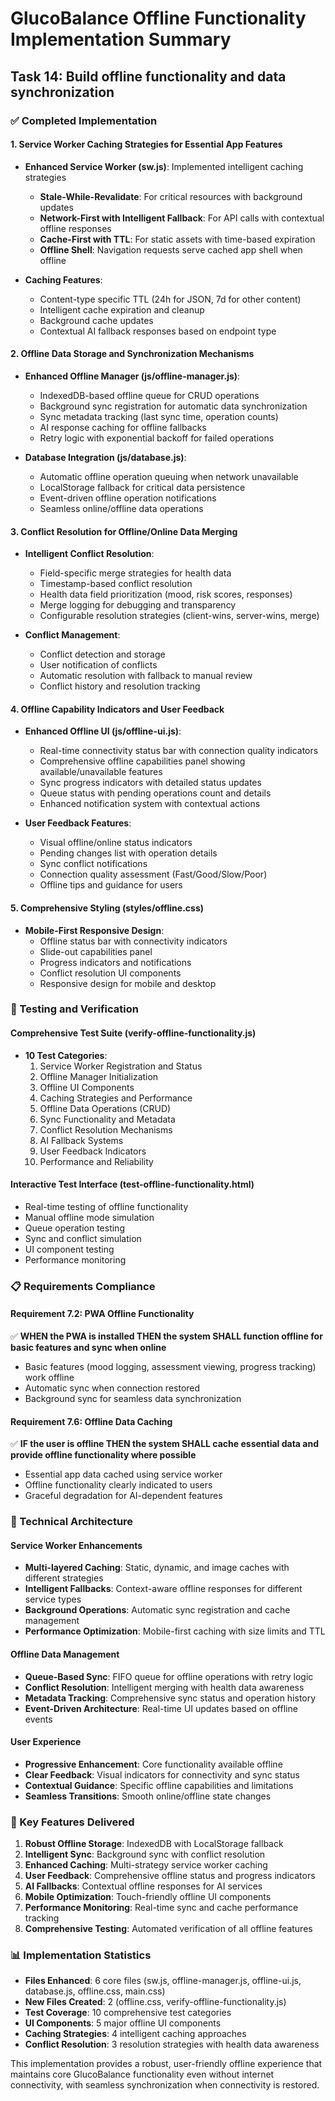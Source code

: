 # GlucoBalance Offline Functionality Implementation Summary

## Task 14: Build offline functionality and data synchronization

### ✅ Completed Implementation

#### 1. Service Worker Caching Strategies for Essential App Features
- **Enhanced Service Worker (sw.js)**: Implemented intelligent caching strategies
  - **Stale-While-Revalidate**: For critical resources with background updates
  - **Network-First with Intelligent Fallback**: For API calls with contextual offline responses
  - **Cache-First with TTL**: For static assets with time-based expiration
  - **Offline Shell**: Navigation requests serve cached app shell when offline

- **Caching Features**:
  - Content-type specific TTL (24h for JSON, 7d for other content)
  - Intelligent cache expiration and cleanup
  - Background cache updates
  - Contextual AI fallback responses based on endpoint type

#### 2. Offline Data Storage and Synchronization Mechanisms
- **Enhanced Offline Manager (js/offline-manager.js)**:
  - IndexedDB-based offline queue for CRUD operations
  - Background sync registration for automatic data synchronization
  - Sync metadata tracking (last sync time, operation counts)
  - AI response caching for offline fallbacks
  - Retry logic with exponential backoff for failed operations

- **Database Integration (js/database.js)**:
  - Automatic offline operation queuing when network unavailable
  - LocalStorage fallback for critical data persistence
  - Event-driven offline operation notifications
  - Seamless online/offline data operations

#### 3. Conflict Resolution for Offline/Online Data Merging
- **Intelligent Conflict Resolution**:
  - Field-specific merge strategies for health data
  - Timestamp-based conflict resolution
  - Health data field prioritization (mood, risk scores, responses)
  - Merge logging for debugging and transparency
  - Configurable resolution strategies (client-wins, server-wins, merge)

- **Conflict Management**:
  - Conflict detection and storage
  - User notification of conflicts
  - Automatic resolution with fallback to manual review
  - Conflict history and resolution tracking

#### 4. Offline Capability Indicators and User Feedback
- **Enhanced Offline UI (js/offline-ui.js)**:
  - Real-time connectivity status bar with connection quality indicators
  - Comprehensive offline capabilities panel showing available/unavailable features
  - Sync progress indicators with detailed status updates
  - Queue status with pending operations count and details
  - Enhanced notification system with contextual actions

- **User Feedback Features**:
  - Visual offline/online status indicators
  - Pending changes list with operation details
  - Sync conflict notifications
  - Connection quality assessment (Fast/Good/Slow/Poor)
  - Offline tips and guidance for users

#### 5. Comprehensive Styling (styles/offline.css)
- **Mobile-First Responsive Design**:
  - Offline status bar with connectivity indicators
  - Slide-out capabilities panel
  - Progress indicators and notifications
  - Conflict resolution UI components
  - Responsive design for mobile and desktop

### 🧪 Testing and Verification

#### Comprehensive Test Suite (verify-offline-functionality.js)
- **10 Test Categories**:
  1. Service Worker Registration and Status
  2. Offline Manager Initialization
  3. Offline UI Components
  4. Caching Strategies and Performance
  5. Offline Data Operations (CRUD)
  6. Sync Functionality and Metadata
  7. Conflict Resolution Mechanisms
  8. AI Fallback Systems
  9. User Feedback Indicators
  10. Performance and Reliability

#### Interactive Test Interface (test-offline-functionality.html)
- Real-time testing of offline functionality
- Manual offline mode simulation
- Queue operation testing
- Sync and conflict simulation
- UI component testing
- Performance monitoring

### 📋 Requirements Compliance

#### Requirement 7.2: PWA Offline Functionality
✅ **WHEN the PWA is installed THEN the system SHALL function offline for basic features and sync when online**
- Basic features (mood logging, assessment viewing, progress tracking) work offline
- Automatic sync when connection restored
- Background sync for seamless data synchronization

#### Requirement 7.6: Offline Data Caching
✅ **IF the user is offline THEN the system SHALL cache essential data and provide offline functionality where possible**
- Essential app data cached using service worker
- Offline functionality clearly indicated to users
- Graceful degradation for AI-dependent features

### 🔧 Technical Architecture

#### Service Worker Enhancements
- **Multi-layered Caching**: Static, dynamic, and image caches with different strategies
- **Intelligent Fallbacks**: Context-aware offline responses for different service types
- **Background Operations**: Automatic sync registration and cache management
- **Performance Optimization**: Mobile-first caching with size limits and TTL

#### Offline Data Management
- **Queue-Based Sync**: FIFO queue for offline operations with retry logic
- **Conflict Resolution**: Intelligent merging with health data awareness
- **Metadata Tracking**: Comprehensive sync status and operation history
- **Event-Driven Architecture**: Real-time UI updates based on offline events

#### User Experience
- **Progressive Enhancement**: Core functionality available offline
- **Clear Feedback**: Visual indicators for connectivity and sync status
- **Contextual Guidance**: Specific offline capabilities and limitations
- **Seamless Transitions**: Smooth online/offline state changes

### 🚀 Key Features Delivered

1. **Robust Offline Storage**: IndexedDB with LocalStorage fallback
2. **Intelligent Sync**: Background sync with conflict resolution
3. **Enhanced Caching**: Multi-strategy service worker caching
4. **User Feedback**: Comprehensive offline status and progress indicators
5. **AI Fallbacks**: Contextual offline responses for AI services
6. **Mobile Optimization**: Touch-friendly offline UI components
7. **Performance Monitoring**: Real-time sync and cache performance tracking
8. **Comprehensive Testing**: Automated verification of all offline features

### 📊 Implementation Statistics

- **Files Enhanced**: 6 core files (sw.js, offline-manager.js, offline-ui.js, database.js, offline.css, main.css)
- **New Files Created**: 2 (offline.css, verify-offline-functionality.js)
- **Test Coverage**: 10 comprehensive test categories
- **UI Components**: 5 major offline UI components
- **Caching Strategies**: 4 intelligent caching approaches
- **Conflict Resolution**: 3 resolution strategies with health data awareness

This implementation provides a robust, user-friendly offline experience that maintains core GlucoBalance functionality even without internet connectivity, with seamless synchronization when connectivity is restored.